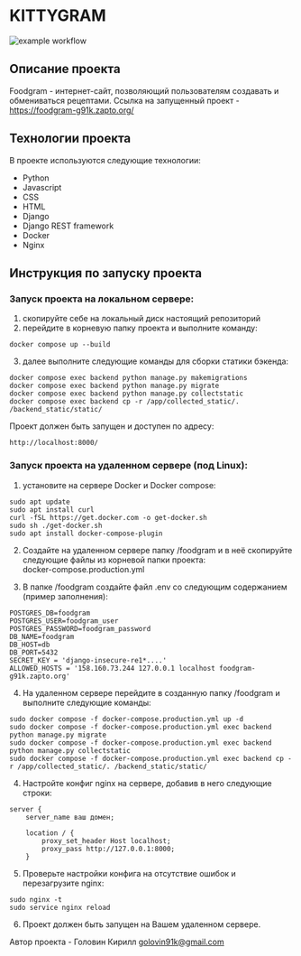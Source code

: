 # KITTYGRAM
![example workflow](https://github.com/golovin91k/foodgram/workflows/Main%20Foodgram%20workflow/badge.svg)

## Описание проекта
Foodgram - интернет-сайт, позволяющий пользователям создавать и обмениваться рецептами.
Ссылка на запущенный проект - https://foodgram-g91k.zapto.org/

## Технологии проекта
В проекте используются следующие технологии:
- Python
- Javascript
- CSS
- HTML
- Django
- Django REST framework
- Docker
- Nginx

## Инструкция по запуску проекта 

### Запуск проекта на локальном сервере:
1. скопируйте себе на локальный диск настоящий репозиторий
2. перейдите в корневую папку проекта и выполните команду:
```
docker compose up --build 
```
3. далее выполните следующие команды для сборки статики бэкенда:
```
docker compose exec backend python manage.py makemigrations
docker compose exec backend python manage.py migrate
docker compose exec backend python manage.py collectstatic
docker compose exec backend cp -r /app/collected_static/. /backend_static/static/ 
```
Проект должен быть запущен и доступен по адресу:
```
http://localhost:8000/
```

### Запуск проекта на удаленном сервере (под Linux):
1. установите на сервере Docker и Docker compose:
```
sudo apt update
sudo apt install curl
curl -fSL https://get.docker.com -o get-docker.sh
sudo sh ./get-docker.sh
sudo apt install docker-compose-plugin 
```
2. Создайте на удаленном сервере папку /foodgram и в неё скопируйте следующие файлы из корневой папки проекта: </br>
docker-compose.production.yml</br>

3. В папке /foodgram создайте файл .env со следующим содержанием (пример заполнения):
```
POSTGRES_DB=foodgram 
POSTGRES_USER=foodgram_user
POSTGRES_PASSWORD=foodgram_password
DB_NAME=foodgram
DB_HOST=db
DB_PORT=5432
SECRET_KEY = 'django-insecure-re1*....'
ALLOWED_HOSTS = '158.160.73.244 127.0.0.1 localhost foodgram-g91k.zapto.org'
```

4. На удаленном сервере перейдите в созданную папку /foodgram и выполните следующие команды:
```
sudo docker compose -f docker-compose.production.yml up -d 
sudo docker compose -f docker-compose.production.yml exec backend python manage.py migrate
sudo docker compose -f docker-compose.production.yml exec backend python manage.py collectstatic
sudo docker compose -f docker-compose.production.yml exec backend cp -r /app/collected_static/. /backend_static/static/
```
4. Настройте конфиг nginx на сервере, добавив в него следующие строки:
```
server {
    server_name ваш домен;

    location / {
        proxy_set_header Host localhost;
        proxy_pass http://127.0.0.1:8000;
    }
```
5. Проверьте настройки конфига на отсутствие ошибок и перезагрузите nginx:
```
sudo nginx -t 
sudo service nginx reload 
```
6. Проект должен быть запущен на Вашем удаленном сервере.


Автор проекта - Головин Кирилл golovin91k@gmail.com